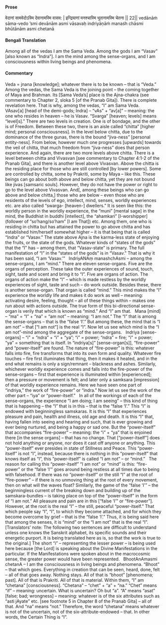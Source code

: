 #### Prose 

वेदानां सामवेदोऽस्मि देवानामस्मि वासव: |
इन्द्रियाणां मनश्चास्मि भूतानामस्मि चेतना || 22||
vedānāṁ sāma-vedo ’smi devānām asmi vāsavaḥ
indriyāṇāṁ manaśh chāsmi bhūtānām asmi chetanā

 #### Bengali Translation 

Among all of the vedas I am the Sama Veda. Among the gods I am “Vasav” [also known as “Indra”]. I am the mind among the sense-organs, and I am consciousness within living beings and phenomena.

 #### Commentary 

Veda = jnana [knowledge]; whatever there is to be known – that is “Veda.” Among the vedas, the Sama Veda is the joining point – the coming together of Maya and Brahman. Its [Sama Veda’s] place is the Ajna-chakra (see commentary to Chapter 2, sloka 5 [of the Pranab Gita]). There is complete revelation here. That is why, among the vedas, “I” am Sama Veda.
 
VAsav[a] [head of the demi-gods; Indra] – “vAs” + “av[a]” – meaning: the one who resides in heaven – he is Vasav. “Svarga” [heaven; levels] means “level[s].” There are two levels in creation. One is of bondage, and the other is of Freedom. Between these two, there is an aisle called “chitta” [higher mind; personal consciousness]. In the level below chitta, due to the dominance of the three gunas, there is the bound “jiva-ness” [personal entity-ness]. From below, however much one progresses [upwards] towards the veil of chitta, that much freedom from “jiva-ness” does that person experience. And again, there are two more levels above chitta. There is a level between chitta and Vivasvan [see commentary to Chapter 4:1-2 of the Pranab Gita], and there is another level above Vivasvan. Above the chitta is the residing place for those who are still controlled [by lower powers]. Some are controlled by chitta, some by Prakriti, some by Maya – like this. These beings can go about both above and below chitta, yet they are not bound like jivas [samsaric souls]. However, they do not have the power or right to go to the level above Vivasvan. And[, among these beings who can go above and below chitta,] those who are below – even those who are residents of the levels of ego, intellect, mind, senses, worldly experiences etc. are also called “swarga- [heaven-] dwellers.” It is seen like this: the worldly person in the worldly experience, the “muni” [mental sage] in the mind, the Buddhist in buddhi [intellect], the “ahamkari” [I-worshipper] (follower of “so’hang/so’ham” [I am That]) etc. Among them, one who is residing in chitta but has attained the power to go above chitta and has established him/herself somewhat higher – it is that being that is called “Indra” or “Vasav.” The state above Ajna is the karma-less state of enjoying the fruits, or the state of the gods. Whatever kinds of “states of the gods” that the “I” has – among them, that “Vasav-state” is primary. The full manifestation of “I” in the “states of the gods” is in “Vasav.” That is why it has been said, “I am ‘Vasav.’”
 
IndriyANAṃ manashchAsmi – among the sense-organs, I am “mind.” There are eleven sense-organs. Five are the organs of perception. These take the outer experiences of sound, touch, sight, taste and scent and bring it to “I”. Five are organs of action. The organs of action make the “I” – which is made restless by the worldly experiences of sight, taste and such – do work outside. Besides these, there is another sense-organ. That organ is called “mind.” This mind makes the “I” experience the worldly life and makes it do work as well – meaning: activating desire, feeling, thought – all of these things within – makes one run about with actions outside. The true form of this bi-directional sense-organ is verily that which is known as “mind.” And “I” am that.
 
Mana [mind] – “ma” = “I” + “na” = “am not” – meaning: “I am not.” The “I” that is among the sense-organs – that is the “false ‘I’.” But among these, the mind that is “I am not” – that [“I am not”] is the real “I”. Now let us see which mind is the “I am not”-mind among the aggregate of the sense-organs.
 
Indriya [sense-organs] – “i” + “ndra” + “i” + “ya”; “i” = power; “ndra” = fire; “i” = power; “ya” = something that is itself. In “indriya[s]” [sense-organ[s]], “fire-power” and “power-itself” are found. The nature of “fire-power” is this: whatever falls into fire, fire transforms that into its own form and quality. Whatever fire touches – fire first illuminates that thing, then it makes it heated, and in the end what remains is only a sign/remnant – blackness and ashes. Similarly, whichever worldly experience comes and falls into the fire-power of the sense-organs – first that experience is illuminated within [experienced]; then a pressure or movement is felt; and later only a samksara [impression] of that worldly experience remains. Here we have seen one part of “indriya,” the work of  “fire-power” or “indra.” Now let us see the work of the other part – “iya” or “power-itself.”
 
In all of the workings of each of the sense-organs, the experience “I am doing; I am seeing” – this kind of thing that is happening – the “I” that is in this – that is the “false ‘I’.” This “I” is endowed with beginningless samskaras. It is this “I” that experiences pleasure and pain, health and illness, old age and death. It is this “I” that, having fallen into seeing and hearing and such, that is ever growing and ever being nurtured, and being a happy or sad one. But the “power-itself” that accompanies “fire-power” – meaning: the “i” + “ya” that is enjoined there [in the sense organs] – that has no change. That [“power-itself”] does not hold anything or anyone, nor does it cast off anyone or anything. This “power-itself” ever presides in state of Stillness and Peace. This “power-itself” is not “I”, instead, because there is nothing in this “power-itself” that knows itself as “I”, this “power-itself” is called “I am not” – or “mind.”
 
The reason for calling this “power-itself” “I am not” or “mind” is this: “fire-power” or the “false ‘I’” goes around being restless at all times due to being with falsehood. If there was no “power-itself” or the still “I” at the root of “fire-power” – if there is no unmoving thing at the root of every movement, then on what will the waves float? Similarly, the game of the “false ‘I’” – the beginningless current of the breaking down and building up of the samskara-bundles – is taking place on top of the “power-itself” in the form of “I am not.” All pleasure and pain are in this [“false ‘I’” or “fire-power”]. However, at the root is the real “I” – the still, peaceful “power-itself.” That which people say “I”, “I”, to which they become attached, and for which they become overcome by grief – that is the “false ‘I’.” Thus, it is being said here that among the senses, it is “mind” or the “I am not” that is the real “I”. [Translators’ note: The following two sentences are difficult to understand unless one knows the Sanskrit alphabet, its specific sounds and their energetic purport. It is being translated here as is, so that the work is true to the original.] The short “i” – representing the lesser power – is being used here because [the Lord] is speaking about the Divine Manifestations in the particular. If the Manifestations were spoken about in the macrocosmic sense, the greater power would have been represented.
 
BhootAnAmasmi chetanA – I am the consciousness in living beings and phenomena. “Bhoot” – that which goes. Everything in creation that can be seen, heard, done, felt – all of that goes away. Nothing stays. All of that is “bhoot” [phenomena; past]. All of that is Prakriti. All of that is material. Within them, “I” am “chetana” [consciousness]. “Chetana” – “chet” + “a” + “na.” “Chet” means “if” – meaning: uncertain. What is uncertain? Oh but “a”. “A” means “asat” [false; bad; wrongness] – meaning: whatever is of the six attributes such as “asti jAyate” etc. [see footnote 5 in Chapter 8 of the Pranab Gita] – all of that. And “na” means “not.” Therefore, the word “chetana” means whatever is not of the uncertain, not of the six-attribute-endowed – that. In other words, the Certain Thing is “I”.